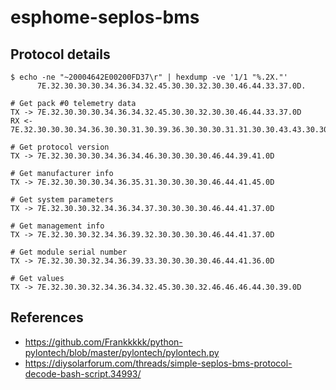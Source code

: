 # esphome-seplos-bms

## Protocol details

```
$ echo -ne "~20004642E00200FD37\r" | hexdump -ve '1/1 "%.2X."'
      7E.32.30.30.30.34.36.34.32.45.30.30.32.30.30.46.44.33.37.0D.

# Get pack #0 telemetry data
TX -> 7E.32.30.30.30.34.36.34.32.45.30.30.32.30.30.46.44.33.37.0D
RX <- 7E.32.30.30.30.34.36.30.30.31.30.39.36.30.30.30.31.31.30.30.43.43.30.30.43.43.33.30.43.43.32.30.43.42.46.30.43.43.33.30.43.43.30.30.43.43.30.30.43.43.31.30.43.43.31.30.43.43.30.30.43.43.32.30.43.43.33.30.43.43.37.30.43.43.35.30.43.43.35.30.43.43.36.30.36.30.42.36.46.30.42.37.32.30.42.37.32.30.42.37.31.30.42.39.36.30.42.37.43.46.44.37.46.31.34.36.41.32.38.33.45.30.41.34.45.32.30.30.32.30.33.34.45.32.30.30.30.31.35.30.33.45.38.31.34.36.43.30.30.30.30.30.30.30.30.30.30.30.30.30.30.30.30.44.44.30.31.0D

# Get protocol version
TX -> 7E.32.30.30.30.34.36.34.46.30.30.30.30.46.44.39.41.0D

# Get manufacturer info
TX -> 7E.32.30.30.30.34.36.35.31.30.30.30.30.46.44.41.45.0D

# Get system parameters
TX -> 7E.32.30.30.32.34.36.34.37.30.30.30.30.46.44.41.37.0D

# Get management info
TX -> 7E.32.30.30.32.34.36.39.32.30.30.30.30.46.44.41.37.0D

# Get module serial number
TX -> 7E.32.30.30.32.34.36.39.33.30.30.30.30.46.44.41.36.0D

# Get values
TX -> 7E.32.30.30.32.34.36.34.32.45.30.30.32.46.46.46.44.30.39.0D
```

## References

* https://github.com/Frankkkkk/python-pylontech/blob/master/pylontech/pylontech.py
* https://diysolarforum.com/threads/simple-seplos-bms-protocol-decode-bash-script.34993/
